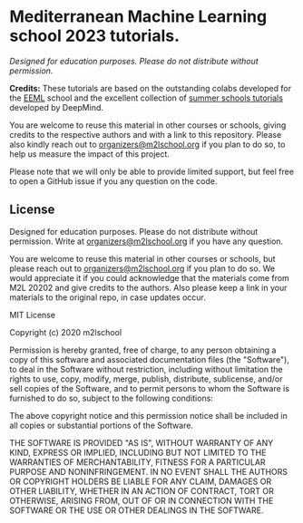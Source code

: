 # Mediterranean Machine Learning school 2023 tutorials.
*Designed for education purposes. Please do not distribute without permission.*

**Credits:** These tutorials are based on the outstanding colabs developed for the [EEML](https://github.com/eemlcommunity/) school and the excellent collection of [summer schools tutorials](https://github.com/deepmind/educational#summer-schools-tutorials) developed by DeepMind.

You are welcome to reuse this material in other courses or schools, giving credits to the respective authors and with a link to this repository. Please also kindly reach out to organizers@m2lschool.org if you plan to do so, to help us measure the impact of this project.

Please note that we will only be able to provide limited support, but feel free to open a GitHub issue if you any question on the code.


## License

Designed for education purposes. Please do not distribute without permission. Write at organizers@m2lschool.org if you have any question.

You are welcome to reuse this material in other courses or schools, but please reach out to organizers@m2lschool.org if you plan to do so. We would appreciate it if you could acknowledge that the materials come from M2L 20202 and give credits to the authors. Also please keep a link in your materials to the original repo, in case updates occur.

MIT License

Copyright (c) 2020 m2lschool

Permission is hereby granted, free of charge, to any person obtaining a copy
of this software and associated documentation files (the "Software"), to deal
in the Software without restriction, including without limitation the rights
to use, copy, modify, merge, publish, distribute, sublicense, and/or sell
copies of the Software, and to permit persons to whom the Software is
furnished to do so, subject to the following conditions:

The above copyright notice and this permission notice shall be included in all
copies or substantial portions of the Software.

THE SOFTWARE IS PROVIDED "AS IS", WITHOUT WARRANTY OF ANY KIND, EXPRESS OR
IMPLIED, INCLUDING BUT NOT LIMITED TO THE WARRANTIES OF MERCHANTABILITY,
FITNESS FOR A PARTICULAR PURPOSE AND NONINFRINGEMENT. IN NO EVENT SHALL THE
AUTHORS OR COPYRIGHT HOLDERS BE LIABLE FOR ANY CLAIM, DAMAGES OR OTHER
LIABILITY, WHETHER IN AN ACTION OF CONTRACT, TORT OR OTHERWISE, ARISING FROM,
OUT OF OR IN CONNECTION WITH THE SOFTWARE OR THE USE OR OTHER DEALINGS IN THE
SOFTWARE.